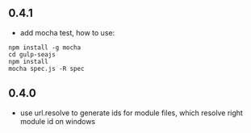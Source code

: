 ## 0.4.1
* add mocha test, how to use:

```
npm install -g mocha
cd gulp-seajs
npm install
mocha spec.js -R spec
```


## 0.4.0
* use url.resolve to generate ids for module files, which resolve right module id on windows